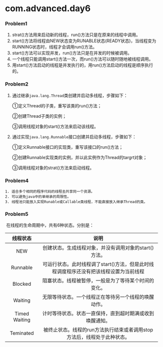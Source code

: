 # com.advanced.day6



### Problem1

1. strat()方法用来启动新的线程，run()方法只是在原来的线程中调用。
2. start()方法将线程由NEW状态变为RUNABLE状态(READY状态)，当线程变为RUNNING状态时，线程才会调用run()方法。
3. start()方法可以实现并发，run()方法只是在并发的时候被调用。
4. 一个线程只能调用start()方法一次，而run()方法可以随时随地被线程调用。
5. 用start()方法启动的线程是并发执行的，用run()方法启动的线程是顺序执行的。



### Problem2

1. 通过继承`java.lang.Thread`类创建并启动多线程，步骤如下：

   ①定义Thread的子类，重写该类的run()方法；

   ②创建Thread子类的实例；

   ③调用线程对象的start()方法来启动该线程。

2. 通过实现`java.lang.Runnable`接口创建并启动多线程，步骤如下：

   ①定义Runnable接口的实现类，重写该接口的run()方法；

   ②创建Runnable实现类的实例，并以此实例作为Thread的targrt对象；
   
   ③调用线程对象的strat()方法来启动线程。



### Problem4

	1. 适合多个相同的程序代码的线程去共享同一个资源。
 	2. 可以避免java中的单继承的局限性。 
 	3. 线程池只能放入实现Runable或Callable类线程，不能直接放入继承Thread的类。



### Problem5

​	在线程的生命周期中，共有6种状态。分别是：

|   线程状态    |                             说明                             |
| :-----------: | :----------------------------------------------------------: |
|      NEW      |    创建状态。生成线程对象，并没有调用对象的start()方法。     |
|   Runnable    | 可运行状态。此时线程调了start()方法，但是此时线程调度程序还没有把该线程设置为当前线程 |
|    Blocked    |     阻塞状态。线程被暂停，一般是为了等待某个时间的变化。     |
|    Waiting    |     无限等待状态。一个线程正在等待另一个线程的唤醒动作。     |
| Timed Waiting |   计时等待状态。状态一直保持，直到超时期满或收到唤醒通知。   |
|   Teminated   | 被终止状态。线程的run方法执行结束或者调用stop方法后，线程处于此种状态。 |

